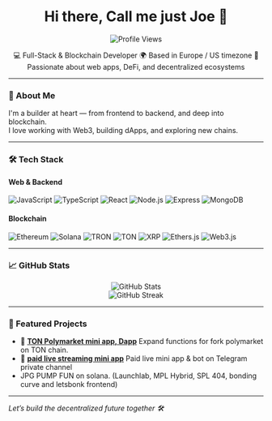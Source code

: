 <h1 align="center">Hi there, Call me just Joe 👋</h1>

<p align="center">
  <img src="https://komarev.com/ghpvc/?username=logicbolt&style=flat-square&color=blue" alt="Profile Views" />
</p>

<p align="center">
  💻 Full-Stack & Blockchain Developer  
  🌍 Based in Europe / US timezone  
  🚀 Passionate about web apps, DeFi, and decentralized ecosystems  
</p>

---

### 🧠 About Me

I'm a builder at heart — from frontend to backend, and deep into blockchain.  
I love working with Web3, building dApps, and exploring new chains.

---

### 🛠️ Tech Stack

#### Web & Backend
![JavaScript](https://img.shields.io/badge/-JavaScript-black?style=flat-square&logo=javascript)
![TypeScript](https://img.shields.io/badge/-TypeScript-3178C6?style=flat-square&logo=typescript&logoColor=white)
![React](https://img.shields.io/badge/-React-61DAFB?style=flat-square&logo=react&logoColor=black)
![Node.js](https://img.shields.io/badge/-Node.js-333?style=flat-square&logo=node.js)
![Express](https://img.shields.io/badge/-Express-000000?style=flat-square&logo=express&logoColor=white)
![MongoDB](https://img.shields.io/badge/-MongoDB-4ea94b?style=flat-square&logo=mongodb&logoColor=white)

#### Blockchain
![Ethereum](https://img.shields.io/badge/-Ethereum-3C3C3D?style=flat-square&logo=ethereum)
![Solana](https://img.shields.io/badge/-Solana-9945FF?style=flat-square&logo=solana)
![TRON](https://img.shields.io/badge/-TRON-E50913?style=flat-square&logo=tron)
![TON](https://img.shields.io/badge/-TON-0098EA?style=flat-square&logo=telegram)
![XRP](https://img.shields.io/badge/-XRP-25A768?style=flat-square&logo=ripple)
![Ethers.js](https://img.shields.io/badge/-Ethers.js-3C3C3D?style=flat-square&logo=ethereum)
![Web3.js](https://img.shields.io/badge/-Web3.js-F16822?style=flat-square&logo=web3.js&logoColor=white)

---

### 📈 GitHub Stats

<p align="center">
  <img src="https://github-readme-stats.vercel.app/api?username=logicbolt&show_icons=true&theme=radical" alt="GitHub Stats" />
  <br />
  <img src="https://streak-stats.demolab.com?user=logicbolt&theme=radical&hide_border=true" alt="GitHub Streak" />
</p>

---

### 🚀 Featured Projects

- 🔗 [**TON Polymarket mini app, Dapp**](https://t.me/futururum)
  Expand functions for fork polymarket on TON chain.
- 🧠 [**paid live streaming mini app**](https://github.com/LogicBolt/paid-live-project.git)
  Paid live mini app & bot on Telegram private channel
- JPG PUMP FUN on solana. (Launchlab, MPL Hybrid, SPL 404, bonding curve and letsbonk frontend)
---

*Let’s build the decentralized future together 🛠️*
